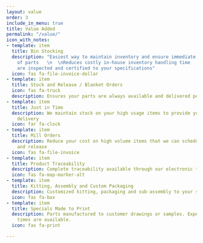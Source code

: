 ```yaml
---
layout: value
order: 3
include_in_menu: true
title: Value Added
permalink: "/value/"
icon_with_notes:
- template: item
  title: Bin Stocking
  description: "Easiest way to maintain inventory and ensure immediate availability
    of parts   \n  \nReduces costly in-house inventory handling time   \n  \nAll items
    are inspected and certified to your specifications"
  icon: fas fa-file-invoice-dollar
- template: item
  title: Stock and Release / Blanket Orders
  icon: fas fa-truck
  description: Ensures your parts are always available and delivered per your demand
- template: item
  title: Just in Time
  description: We maintain stock on your high usage items to provide you with JIT
    delivery
  icon: far fa-clock
- template: item
  title: Mill Orders
  description: Reduce your cost on high volume items that we can schedule for stock
    and release
  icon: fas fa-file-invoice
- template: item
  title: Product Traceability
  description: Complete traceability available through our electronic tracking system.
  icon: fas fa-map-marker-alt
- template: item
  title: Kitting, Assembly and Custom Packaging
  description: Customized kitting, packaging and sub-assembly to your specifications.
  icon: fas fa-box
- template: item
  title: Specials Made to Print
  description: Parts manufactured to customer drawings or samples. Expedited lead
    times are available.
  icon: fas fa-print

---
```

